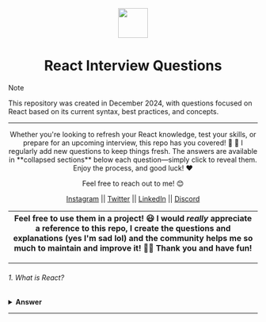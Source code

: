 <div align="center">
  <img height="60" src="https://upload.wikimedia.org/wikipedia/commons/thumb/a/a7/React-icon.svg/768px-React-icon.svg.png">
  <h1>React Interview Questions</h1>
</div>

> [!NOTE]  
> This repository was created in December 2024, with questions focused on React based on its current syntax, best practices, and concepts.

---

<p align="center">
Whether you're looking to refresh your React knowledge, test your skills, or prepare for an upcoming interview, this repo has you covered! 💪 🚀 I regularly add new questions to keep things fresh. The answers are available in **collapsed sections** below each question—simply click to reveal them. Enjoy the process, and good luck! ❤️</p>

<p align="center">Feel free to reach out to me! 😊</p>

<p align="center">
  <a href="https://www.instagram.com/its_rajnishpandey">Instagram</a> || <a href="https://twitter.com/RajnishPandey97">Twitter</a> || <a href="https://www.linkedin.com/in/rajnish-pandey/">LinkedIn</a> || <a href="https://discord.com/channels/@me">Discord</a>
</p>

| Feel free to use them in a project! 😃 I would _really_ appreciate a reference to this repo, I create the questions and explanations (yes I'm sad lol) and the community helps me so much to maintain and improve it! 💪🏼 Thank you and have fun! |
| ------------------------------------------------------------------------------------------------------------------------------------------------------------------------------------------------------------------------------------------------ |

---

###### 1. What is React?

<details><summary><b>Answer</b></summary>
<p>

React (also known as `React.js` or `ReactJS`) is an open source frontend javascript library that is used for building UIs, especially for single-page and mobile applications. It is used for handling the view layer of web and mobile applications.

`React` was created by `Jordan Walke,` a software engineer working for Facebook, and later maintained by the Facebook team. `React` was first deployed on Facebook's newsfeed in 2011 and on Instagram in 2012.

</p>
</details>

---

